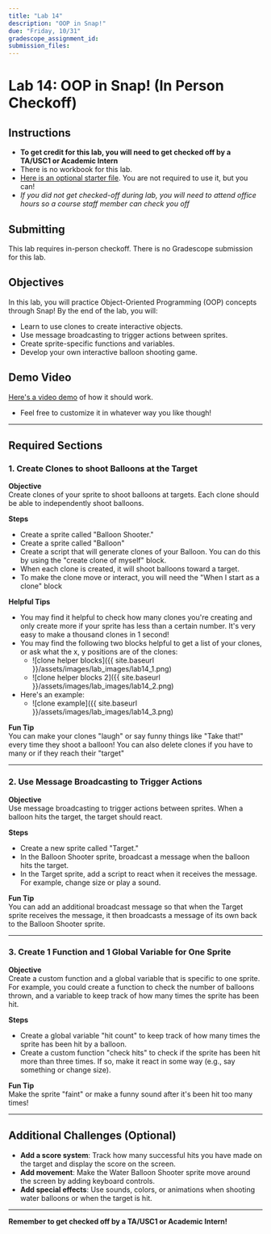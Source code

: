 ```yaml
---
title: "Lab 14"
description: "OOP in Snap!"
due: "Friday, 10/31"
gradescope_assignment_id:
submission_files:
---
```


# Lab 14: OOP in Snap! (In Person Checkoff)

## Instructions
- **To get credit for this lab, you will need to get checked off by a TA/USC1 or Academic Intern**
- There is no workbook for this lab.
- [Here is an optional starter file](https://snap.berkeley.edu/snap/snap.html#present:Username=jedi_force&ProjectName=Lab%2013%3a%20Starter%20%28OOP%20in%20Snap%21%29&editMode&noRun). You are not required to use it, but you can!
- *If you did not get checked-off during lab, you will need to attend office hours so a course staff member can check you off*

## Submitting
This lab requires in-person checkoff. There is no Gradescope submission for this lab.

## Objectives
In this lab, you will practice Object-Oriented Programming (OOP) concepts through Snap! By the end of the lab, you will:

- Learn to use clones to create interactive objects.
- Use message broadcasting to trigger actions between sprites.
- Create sprite-specific functions and variables.
- Develop your own interactive balloon shooting game.

## Demo Video
[Here's a video demo](https://drive.google.com/file/d/1pnuT4K6nq0uLBIoWTEpNUgrj-OqKie12/view?usp=sharing) of how it should work.

- Feel free to customize it in whatever way you like though!

---

## Required Sections

### 1. Create Clones to shoot Balloons at the Target

**Objective**  
Create clones of your sprite to shoot balloons at targets. Each clone should be able to independently shoot balloons.

**Steps**
- Create a sprite called "Balloon Shooter."
- Create a sprite called "Balloon"
- Create a script that will generate clones of your Balloon. You can do this by using the "create clone of myself" block.
- When each clone is created, it will shoot balloons toward a target.
- To make the clone move or interact, you will need the "When I start as a clone" block

**Helpful Tips**
- You may find it helpful to check how many clones you're creating and only create more if your sprite has less than a certain number. It's very easy to make a thousand clones in 1 second!
- You may find the following two blocks helpful to get a list of your clones, or ask what the x, y positions are of the clones:
  - ![clone helper blocks]({{ site.baseurl }}/assets/images/lab_images/lab14_1.png)
  - ![clone helper blocks 2]({{ site.baseurl }}/assets/images/lab_images/lab14_2.png)
- Here's an example:
  - ![clone example]({{ site.baseurl }}/assets/images/lab_images/lab14_3.png)

**Fun Tip**  
You can make your clones "laugh" or say funny things like "Take that!" every time they shoot a balloon! You can also delete clones if you have to many or if they reach their "target"

---

### 2. Use Message Broadcasting to Trigger Actions

**Objective**  
Use message broadcasting to trigger actions between sprites. When a balloon hits the target, the target should react.

**Steps**
- Create a new sprite called "Target."
- In the Balloon Shooter sprite, broadcast a message when the balloon hits the target.
- In the Target sprite, add a script to react when it receives the message. For example, change size or play a sound.

**Fun Tip**  
You can add an additional broadcast message so that when the Target sprite receives the message, it then broadcasts a message of its own back to the Balloon Shooter sprite.

---

### 3. Create 1 Function and 1 Global Variable for One Sprite

**Objective**  
Create a custom function and a global variable that is specific to one sprite. For example, you could create a function to check the number of balloons thrown, and a variable to keep track of how many times the sprite has been hit.

**Steps**
- Create a global variable "hit count" to keep track of how many times the sprite has been hit by a balloon.
- Create a custom function "check hits" to check if the sprite has been hit more than three times. If so, make it react in some way (e.g., say something or change size).

**Fun Tip**  
Make the sprite "faint" or make a funny sound after it's been hit too many times!

---

## Additional Challenges (Optional)

- **Add a score system**: Track how many successful hits you have made on the target and display the score on the screen.
- **Add movement**: Make the Water Balloon Shooter sprite move around the screen by adding keyboard controls.
- **Add special effects**: Use sounds, colors, or animations when shooting water balloons or when the target is hit.

---

**Remember to get checked off by a TA/USC1 or Academic Intern!**
